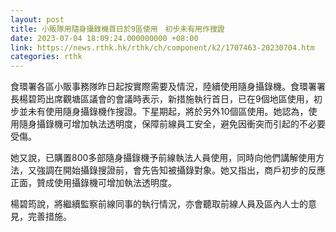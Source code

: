 ```yaml
---
layout: post
title: 小販隊用隨身攝錄機首日於9區使用　初步未有用作搜證
date: 2023-07-04 18:09:24.000000000 +08:00
link: https://news.rthk.hk/rthk/ch/component/k2/1707463-20230704.htm
categories: rthk
---
```


食環署各區小販事務隊昨日起按實際需要及情況，陸續使用隨身攝錄機。食環署署長楊碧筠出席觀塘區議會的會議時表示，新措施執行首日，已在9個地區使用，初步並未有使用隨身攝錄機作搜證。下星期起，將於另外10個區使用。她認為，使用隨身攝錄機可增加執法透明度，保障前線員工安全，避免因衝突而引起的不必要受傷。

她又說，已購置800多部隨身攝錄機予前線執法人員使用，同時向他們講解使用方法，又強調在開始攝錄搜證前，會先告知被攝錄對象。她又指出，商戶初步的反應正面，贊成使用攝錄機可增加執法透明度。

楊碧筠說，將繼續監察前線同事的執行情況，亦會聽取前線人員及區內人士的意見，完善措施。
